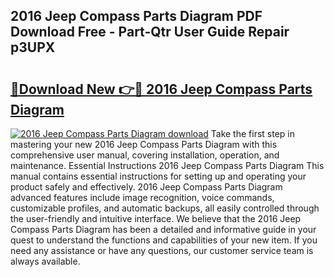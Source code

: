 ## 2016 Jeep Compass Parts Diagram PDF Download Free - Part-Qtr User Guide Repair p3UPX

# <h2><a href="http://dfuru2y.blite.top/?on=2016+Jeep+Compass+Parts+Diagram">🔗Download New 👉🔴 2016 Jeep Compass Parts Diagram</a></h2>

[![2016 Jeep Compass Parts Diagram download](https://i.imgur.com/lujVjoI.png)](http://dfuru2y.blite.top/?on=2016+Jeep+Compass+Parts+Diagram)
Take the first step in mastering your new 2016 Jeep Compass Parts Diagram with this comprehensive user manual, covering installation, operation, and maintenance. Essential Instructions 2016 Jeep Compass Parts Diagram This manual contains essential instructions for setting up and operating your product safely and effectively. 2016 Jeep Compass Parts Diagram advanced features include image recognition, voice commands, customizable profiles, and automatic backups, all easily controlled through the user-friendly and intuitive interface. We believe that the 2016 Jeep Compass Parts Diagram has been a detailed and informative guide in your quest to understand the functions and capabilities of your new item. If you need any assistance or have any questions, our customer service team is always available.
